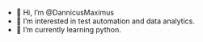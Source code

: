 - 👋 Hi, I’m @DannicusMaximus
- 👀 I’m interested in test automation and data analytics.
- 🌱 I’m currently learning python.


<!---
DannicusMaximus/DannicusMaximus is a ✨ special ✨ repository because its `README.md` (this file) appears on your GitHub profile.
You can click the Preview link to take a look at your changes.
--->
